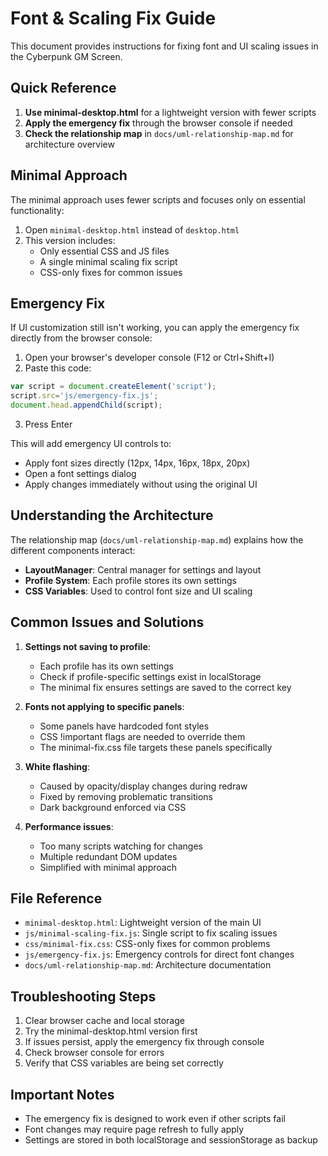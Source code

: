 # Font & Scaling Fix Guide

This document provides instructions for fixing font and UI scaling issues in the Cyberpunk GM Screen.

## Quick Reference

1. **Use minimal-desktop.html** for a lightweight version with fewer scripts
2. **Apply the emergency fix** through the browser console if needed
3. **Check the relationship map** in `docs/uml-relationship-map.md` for architecture overview

## Minimal Approach

The minimal approach uses fewer scripts and focuses only on essential functionality:

1. Open `minimal-desktop.html` instead of `desktop.html`
2. This version includes:
   - Only essential CSS and JS files
   - A single minimal scaling fix script 
   - CSS-only fixes for common issues

## Emergency Fix

If UI customization still isn't working, you can apply the emergency fix directly from the browser console:

1. Open your browser's developer console (F12 or Ctrl+Shift+I)
2. Paste this code:

```javascript
var script = document.createElement('script'); 
script.src='js/emergency-fix.js'; 
document.head.appendChild(script);
```

3. Press Enter

This will add emergency UI controls to:
- Apply font sizes directly (12px, 14px, 16px, 18px, 20px)
- Open a font settings dialog
- Apply changes immediately without using the original UI

## Understanding the Architecture

The relationship map (`docs/uml-relationship-map.md`) explains how the different components interact:

- **LayoutManager**: Central manager for settings and layout
- **Profile System**: Each profile stores its own settings 
- **CSS Variables**: Used to control font size and UI scaling

## Common Issues and Solutions

1. **Settings not saving to profile**:
   - Each profile has its own settings
   - Check if profile-specific settings exist in localStorage
   - The minimal fix ensures settings are saved to the correct key

2. **Fonts not applying to specific panels**:
   - Some panels have hardcoded font styles
   - CSS !important flags are needed to override them
   - The minimal-fix.css file targets these panels specifically

3. **White flashing**:
   - Caused by opacity/display changes during redraw
   - Fixed by removing problematic transitions
   - Dark background enforced via CSS

4. **Performance issues**:
   - Too many scripts watching for changes
   - Multiple redundant DOM updates
   - Simplified with minimal approach

## File Reference

- `minimal-desktop.html`: Lightweight version of the main UI
- `js/minimal-scaling-fix.js`: Single script to fix scaling issues
- `css/minimal-fix.css`: CSS-only fixes for common problems
- `js/emergency-fix.js`: Emergency controls for direct font changes
- `docs/uml-relationship-map.md`: Architecture documentation

## Troubleshooting Steps

1. Clear browser cache and local storage
2. Try the minimal-desktop.html version first
3. If issues persist, apply the emergency fix through console
4. Check browser console for errors
5. Verify that CSS variables are being set correctly

## Important Notes

- The emergency fix is designed to work even if other scripts fail
- Font changes may require page refresh to fully apply
- Settings are stored in both localStorage and sessionStorage as backup